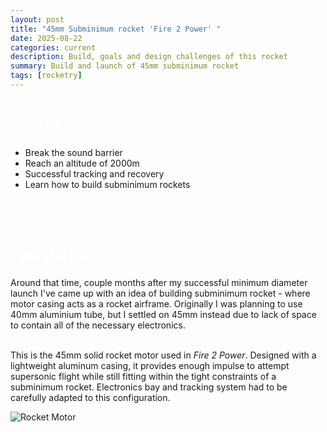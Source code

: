 ```yaml
---
layout: post
title: "45mm Subminimum rocket 'Fire 2 Power' "
date: 2025-08-22
categories: current
description: Build, goals and design challenges of this rocket
summary: Build and launch of 45mm subminimum rocket
tags: [rocketry]
---
```


# <span style="color:#fff;">Goals</span>

- Break the sound barrier
- Reach an altitude of 2000m
- Successful tracking and recovery
- Learn how to build subminimum rockets

<br><br>

# <span style="color:#fff;">Fall 2024</span>
Around that time, couple months after my successful minimum diameter launch I've came up with an idea of building subminimum rocket - where 
motor casing acts as a rocket airframe. Originally I was planning to use 40mm aluminium tube, but I settled on 45mm instead due to lack of 
space to contain all of the necessary electronics.
<br><br>
<div class="image-with-text">
  <div class="image-description">
    <p>
      This is the 45mm solid rocket motor used in <em>Fire 2 Power</em>.  
      Designed with a lightweight aluminum casing, it provides enough impulse to
      attempt supersonic flight while still fitting within the tight constraints of
      a subminimum rocket. Electronics bay and tracking system had to be carefully
      adapted to this configuration.
    </p>
  </div>
  <img src="{{ '/assets2/images/motor.png' | relative_url }}" 
       alt="Rocket Motor" 
       class="post-image">
</div>